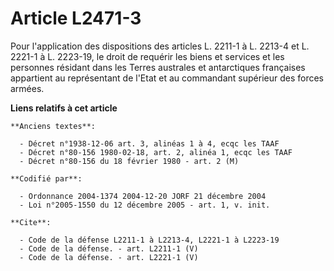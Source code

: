 # Article L2471-3

Pour l'application des dispositions des articles L. 2211-1 à L. 2213-4 et L. 2221-1 à L. 2223-19, le droit de requérir les
biens et services et les personnes résidant dans les Terres australes et antarctiques françaises appartient au représentant
de l'Etat et au commandant supérieur des forces armées.

**Liens relatifs à cet article**

	**Anciens textes**:

	  - Décret n°1938-12-06 art. 3, alinéas 1 à 4, ecqc les TAAF
	  - Décret n°80-156 1980-02-18, art. 2, alinéa 1, ecqc les TAAF
	  - Décret n°80-156 du 18 février 1980 - art. 2 (M)

	**Codifié par**:

	  - Ordonnance 2004-1374 2004-12-20 JORF 21 décembre 2004
	  - Loi n°2005-1550 du 12 décembre 2005 - art. 1, v. init.

	**Cite**:

	  - Code de la défense L2211-1 à L2213-4, L2221-1 à L2223-19
	  - Code de la défense. - art. L2211-1 (V)
	  - Code de la défense. - art. L2221-1 (V)
